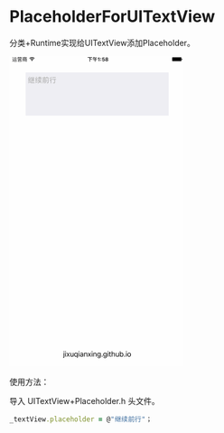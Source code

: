 # PlaceholderForUITextView

分类+Runtime实现给UITextView添加Placeholder。

![image](https://github.com/jixuqianxing/PlaceholderForUITextView/blob/master/Screenshot/1.gif)

使用方法：

导入 UITextView+Placeholder.h 头文件。


````ruby
_textView.placeholder = @"继续前行"；
````


